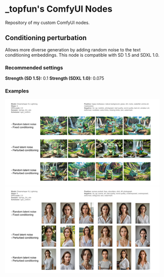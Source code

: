 # _topfun's ComfyUI Nodes

Repository of my custom ComfyUI nodes.

## Conditioning perturbation

Allows more diverse generation by adding random noise to the text conditioning embeddings.
This node is compatible with SD 1.5 and SDXL 1.0.

### Recommended settings
**Strength (SD 1.5):** 0.1
**Strength (SDXL 1.0):** 0.075

### Examples
![Conditioning perturbation - Example 1](1.jpg)
![Conditioning perturbation - example 2](2.jpg)
